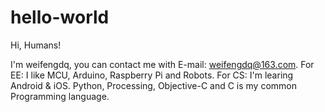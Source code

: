 # hello-world

Hi, Humans!

I'm weifengdq, you can contact me with E-mail: weifengdq@163.com.
For EE: I like MCU, Arduino, Raspberry Pi and Robots.
For CS: I'm learing Android & iOS.
Python, Processing, Objective-C and C is my common Programming language.

